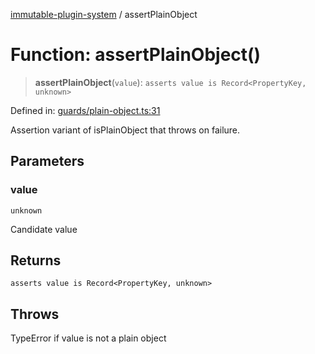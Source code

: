 [immutable-plugin-system](../README.md) / assertPlainObject

# Function: assertPlainObject()

> **assertPlainObject**(`value`): `asserts value is Record<PropertyKey, unknown>`

Defined in: [guards/plain-object.ts:31](https://github.com/agladysh/immutable-plugin-system/blob/main/src/guards/plain-object.ts#L31)

Assertion variant of isPlainObject that throws on failure.

## Parameters

### value

`unknown`

Candidate value

## Returns

`asserts value is Record<PropertyKey, unknown>`

## Throws

TypeError if value is not a plain object
